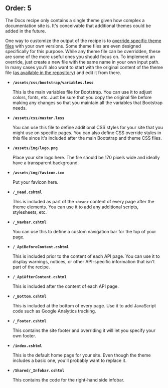 Order: 5
---
The Docs recipe only contains a single theme given how complex a documentation site is. It's conceivable that additional themes could be added in the future.

One way to customize the output of the recipe is to [override specific theme files](/docs/concepts/themes#overriding-theme-files) with your own versions. Some theme files are even designed specifically for this purpose. While any theme file can be overridden, these are some of the more useful ones you should focus on. To implement an override, just create a new file with the same name in your own input path. In many cases you'll also want to start with the original content of the theme file ([as available in the repository](https://github.com/Wyamio/Wyam/tree/master/themes)) and edit it from there.

- **`/assets/css/bootstrap/variables.less`**
  
  This is the main variables file for Bootstrap. You can use it to adjust colors, fonts, etc. Just be sure that you copy the original file before making any changes so that you maintain all the variables that Bootstrap needs.

- **`/assets/css/master.less`**
  
  You can use this file to define additional CSS styles for your site that you might use on specific pages. You can also define CSS override styles in this file since it's included after the main Bootstrap and theme CSS files.

- **`/assets/img/logo.png`**

  Place your site logo here. The file should be 170 pixels wide and ideally have a transparent background.

- **`/assets/img/favicon.ico`**

  Put your favicon here.

- **`/_Head.cshtml`**

  This is included as part of the `<head>` content of every page after the theme elements. You can use it to add any additional scripts, stylesheets, etc.

- **`/_Navbar.cshtml`**

  You can use this to define a custom navigation bar for the top of your page.

- **`/_ApiBeforeContent.cshtml`**

  This is included prior to the content of each API page. You can use it to display warnings, notices, or other API-specific information that isn't part of the recipe.

- **`/_ApiAfterContent.cshtml`**

  This is included after the content of each API page.

- **`/_Bottom.cshtml`**

  This is included at the bottom of every page. Use it to add JavaScript code such as Google Analytics tracking.

- **`/_Footer.cshtml`**

  This contains the site footer and overriding it will let you specify your own footer.

- **`/index.cshtml`**

  This is the default home page for your site. Even though the theme includes a basic one, you'll probably want to replace it.

- **`/Shared/_Infobar.cshtml`**

  This contains the code for the right-hand side infobar.
